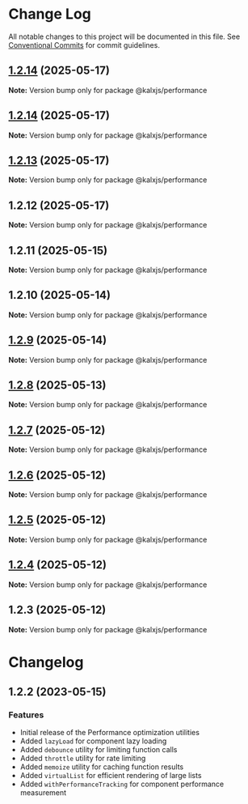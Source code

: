 # Change Log

All notable changes to this project will be documented in this file.
See [Conventional Commits](https://conventionalcommits.org) for commit guidelines.

## [1.2.14](https://github.com/Odeneho-Calculus/kalxjs/compare/@kalxjs/performance@1.2.13...@kalxjs/performance@1.2.14) (2025-05-17)

**Note:** Version bump only for package @kalxjs/performance

## [1.2.14](https://github.com/Odeneho-Calculus/kalxjs/compare/@kalxjs/performance@1.2.13...@kalxjs/performance@1.2.14) (2025-05-17)

**Note:** Version bump only for package @kalxjs/performance

## [1.2.13](https://github.com/Odeneho-Calculus/kalxjs/compare/@kalxjs/performance@1.2.12...@kalxjs/performance@1.2.13) (2025-05-17)

**Note:** Version bump only for package @kalxjs/performance

## 1.2.12 (2025-05-17)

**Note:** Version bump only for package @kalxjs/performance

## 1.2.11 (2025-05-15)

**Note:** Version bump only for package @kalxjs/performance

## 1.2.10 (2025-05-14)

**Note:** Version bump only for package @kalxjs/performance

## [1.2.9](https://github.com/Odeneho-Calculus/kalxjs/compare/@kalxjs/performance@1.2.8...@kalxjs/performance@1.2.9) (2025-05-14)

**Note:** Version bump only for package @kalxjs/performance

## [1.2.8](https://github.com/Odeneho-Calculus/kalxjs/compare/@kalxjs/performance@1.2.7...@kalxjs/performance@1.2.8) (2025-05-13)

**Note:** Version bump only for package @kalxjs/performance

## [1.2.7](https://github.com/Odeneho-Calculus/kalxjs/compare/@kalxjs/performance@1.2.6...@kalxjs/performance@1.2.7) (2025-05-12)

**Note:** Version bump only for package @kalxjs/performance

## [1.2.6](https://github.com/Odeneho-Calculus/kalxjs/compare/@kalxjs/performance@1.2.5...@kalxjs/performance@1.2.6) (2025-05-12)

**Note:** Version bump only for package @kalxjs/performance

## [1.2.5](https://github.com/Odeneho-Calculus/kalxjs/compare/@kalxjs/performance@1.2.4...@kalxjs/performance@1.2.5) (2025-05-12)

**Note:** Version bump only for package @kalxjs/performance

## [1.2.4](https://github.com/Odeneho-Calculus/kalxjs/compare/@kalxjs/performance@1.2.3...@kalxjs/performance@1.2.4) (2025-05-12)

**Note:** Version bump only for package @kalxjs/performance

## 1.2.3 (2025-05-12)

**Note:** Version bump only for package @kalxjs/performance

# Changelog

## 1.2.2 (2023-05-15)

### Features

- Initial release of the Performance optimization utilities
- Added `lazyLoad` for component lazy loading
- Added `debounce` utility for limiting function calls
- Added `throttle` utility for rate limiting
- Added `memoize` utility for caching function results
- Added `virtualList` for efficient rendering of large lists
- Added `withPerformanceTracking` for component performance measurement
